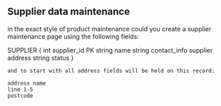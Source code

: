 Supplier data maintenance
-------------------------

in the exact style of product maintenance could you create a supplier maintenance page using the following fields:

SUPPLIER {
        int supplier_id PK
        string name
        string contact_info
        supplier address
        string status
    }

    and to start with all address fields will be held on this record:

    address name
    line 1-5
    postcode